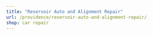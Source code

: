 ```yaml
---
title: "Reservoir Auto and Alignment Repair"
url: /providence/reservoir-auto-and-alignment-repair/
shop: car repair
---
```

